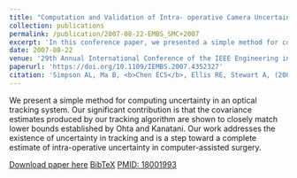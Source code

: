 ```yaml
---
title: "Computation and Validation of Intra- operative Camera Uncertainty"
collection: publications
permalink: /publication/2007-08-22-EMBS_SMC+2007
excerpt: 'In this conference paper, we presented a simple method for computing uncertainty in an optical tracking system in this peer-reviewed conference paper.'
date: 2007-08-22
venue: '29th Annual International Conference of the IEEE Engineering in Medicine and Biology Society (EMBS)'
paperurl: 'https://doi.org/10.1109/IEMBS.2007.4352327'
citation: 'Simpson AL, Ma B, <b>Chen ECS</b>, Ellis RE, Stewart A, (2007). "Computation and Validation of Intra- operative Camera Uncertainty"; in <i>29th Annual International Conference of the IEEE Engineering in Medicine and Biology Society</i>, pp. 479-482.'
---
```


We present a simple method for computing uncertainty in an optical tracking system. Our significant contribution is that the covariance estimates produced by our tracking algorithm are shown to closely match lower bounds established by Ohta and Kanatani. Our work addresses the existence of uncertainty in tracking and is a step toward a complete estimate of intra-operative uncertainty in computer-assisted surgery.

[Download paper here](https://doi.org/10.1109/IEMBS.2007.4352327) [BibTeX](./../files/bibtex/SMC+2007.bib) [PMID: 18001993](https://pubmed.ncbi.nlm.nih.gov/18001993/)